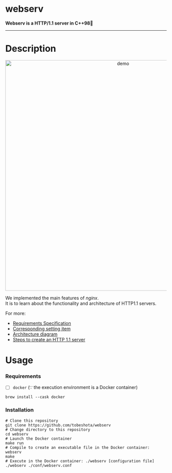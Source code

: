# webserv
**Webserv is a HTTP/1.1 server in C++98📡**

---

# Description
<p align="center">
 <img width="720" alt="demo" src="https://github.com/user-attachments/assets/681b7f76-bdf8-4f43-8845-6cf468f62ab2">
</p>

We implemented the main features of _nginx_.  
It is to learn about the functionality and architecture of HTTP1.1 servers.

For more:
* [Requirements Specification](https://github.com/tobeshota/webserv/wiki/Requirements-Specification)
* [Corresponding setting item](https://github.com/tobeshota/webserv/wiki/Corresponding-setting-item)
* [Architecture diagram](https://github.com/tobeshota/webserv/wiki/Architecture-diagram)
* [Steps to create an HTTP 1.1 server](https://github.com/tobeshota/webserv/wiki/Steps-to-create-an-HTTP-1.1-server)

# Usage
### Requirements
- [ ] `docker` (∵ the execution environment is a Docker container)
```shell
brew install --cask docker
```

### Installation

```shell
# Clone this repository
git clone https://github.com/tobeshota/webserv
# Change directory to this repository
cd webserv
# Launch the Docker container
make run
# Compile to create an executable file in the Docker container: webserv
make
# Execute in the Docker container: ./webserv [configuration file]
./webserv ./conf/webserv.conf
```
